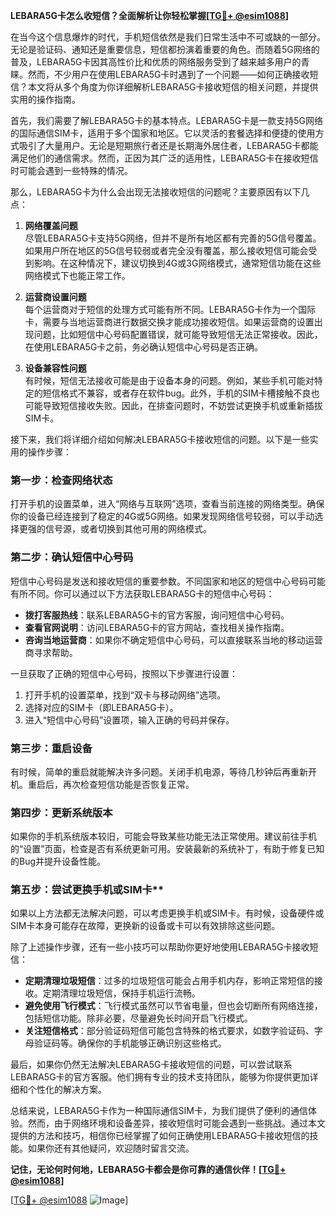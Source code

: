 **LEBARA5G卡怎么收短信？全面解析让你轻松掌握[[TG💪+ @esim1088](https://t.me/s/esim1088)]**

在当今这个信息爆炸的时代，手机短信依然是我们日常生活中不可或缺的一部分。无论是验证码、通知还是重要信息，短信都扮演着重要的角色。而随着5G网络的普及，LEBARA5G卡因其高性价比和优质的网络服务受到了越来越多用户的青睐。然而，不少用户在使用LEBARA5G卡时遇到了一个问题——如何正确接收短信？本文将从多个角度为你详细解析LEBARA5G卡接收短信的相关问题，并提供实用的操作指南。

首先，我们需要了解LEBARA5G卡的基本特点。LEBARA5G卡是一款支持5G网络的国际通信SIM卡，适用于多个国家和地区。它以灵活的套餐选择和便捷的使用方式吸引了大量用户。无论是短期旅行者还是长期海外居住者，LEBARA5G卡都能满足他们的通信需求。然而，正因为其广泛的适用性，LEBARA5G卡在接收短信时可能会遇到一些特殊的情况。

那么，LEBARA5G卡为什么会出现无法接收短信的问题呢？主要原因有以下几点：

1. **网络覆盖问题**  
   尽管LEBARA5G卡支持5G网络，但并不是所有地区都有完善的5G信号覆盖。如果用户所在地区的5G信号较弱或者完全没有覆盖，那么接收短信可能会受到影响。在这种情况下，建议切换到4G或3G网络模式，通常短信功能在这些网络模式下也能正常工作。

2. **运营商设置问题**  
   每个运营商对于短信的处理方式可能有所不同。LEBARA5G卡作为一个国际卡，需要与当地运营商进行数据交换才能成功接收短信。如果运营商的设置出现问题，比如短信中心号码配置错误，就可能导致短信无法正常接收。因此，在使用LEBARA5G卡之前，务必确认短信中心号码是否正确。

3. **设备兼容性问题**  
   有时候，短信无法接收可能是由于设备本身的问题。例如，某些手机可能对特定的短信格式不兼容，或者存在软件bug。此外，手机的SIM卡槽接触不良也可能导致短信接收失败。因此，在排查问题时，不妨尝试更换手机或重新插拔SIM卡。

接下来，我们将详细介绍如何解决LEBARA5G卡接收短信的问题。以下是一些实用的操作步骤：

### 第一步：检查网络状态  
打开手机的设置菜单，进入“网络与互联网”选项，查看当前连接的网络类型。确保你的设备已经连接到了稳定的4G或5G网络。如果发现网络信号较弱，可以手动选择更强的信号源，或者切换到其他可用的网络模式。

### 第二步：确认短信中心号码  
短信中心号码是发送和接收短信的重要参数。不同国家和地区的短信中心号码可能有所不同。你可以通过以下方法获取LEBARA5G卡的短信中心号码：
- **拨打客服热线**：联系LEBARA5G卡的官方客服，询问短信中心号码。
- **查看官网说明**：访问LEBARA5G卡的官方网站，查找相关操作指南。
- **咨询当地运营商**：如果你不确定短信中心号码，可以直接联系当地的移动运营商寻求帮助。

一旦获取了正确的短信中心号码，按照以下步骤进行设置：
1. 打开手机的设置菜单，找到“双卡与移动网络”选项。
2. 选择对应的SIM卡（即LEBARA5G卡）。
3. 进入“短信中心号码”设置项，输入正确的号码并保存。

### 第三步：重启设备  
有时候，简单的重启就能解决许多问题。关闭手机电源，等待几秒钟后再重新开机。重启后，再次检查短信功能是否恢复正常。

### 第四步：更新系统版本  
如果你的手机系统版本较旧，可能会导致某些功能无法正常使用。建议前往手机的“设置”页面，检查是否有系统更新可用。安装最新的系统补丁，有助于修复已知的Bug并提升设备性能。

### 第五步：尝试更换手机或SIM卡**  
如果以上方法都无法解决问题，可以考虑更换手机或SIM卡。有时候，设备硬件或SIM卡本身可能存在故障，更换新的设备或卡可以有效排除这些问题。

除了上述操作步骤，还有一些小技巧可以帮助你更好地使用LEBARA5G卡接收短信：

- **定期清理垃圾短信**：过多的垃圾短信可能会占用手机内存，影响正常短信的接收。定期清理垃圾短信，保持手机运行流畅。
- **避免使用飞行模式**：飞行模式虽然可以节省电量，但也会切断所有网络连接，包括短信功能。除非必要，尽量避免长时间开启飞行模式。
- **关注短信格式**：部分验证码短信可能包含特殊的格式要求，如数字验证码、字母验证码等。确保你的手机能够正确识别这些格式。

最后，如果你仍然无法解决LEBARA5G卡接收短信的问题，可以尝试联系LEBARA5G卡的官方客服。他们拥有专业的技术支持团队，能够为你提供更加详细和个性化的解决方案。

总结来说，LEBARA5G卡作为一种国际通信SIM卡，为我们提供了便利的通信体验。然而，由于网络环境和设备差异，接收短信时可能会遇到一些挑战。通过本文提供的方法和技巧，相信你已经掌握了如何正确使用LEBARA5G卡接收短信的技能。如果你还有其他疑问，欢迎随时留言交流。

**记住，无论何时何地，LEBARA5G卡都会是你可靠的通信伙伴！[[TG💪+ @esim1088](https://t.me/s/esim1088)]**

[[TG💪+ @esim1088](https://t.me/s/esim1088) ![Image](https://i.postimg.cc/4NQfJmqS/Snipaste-2025-05-13-00-14-12.png)]